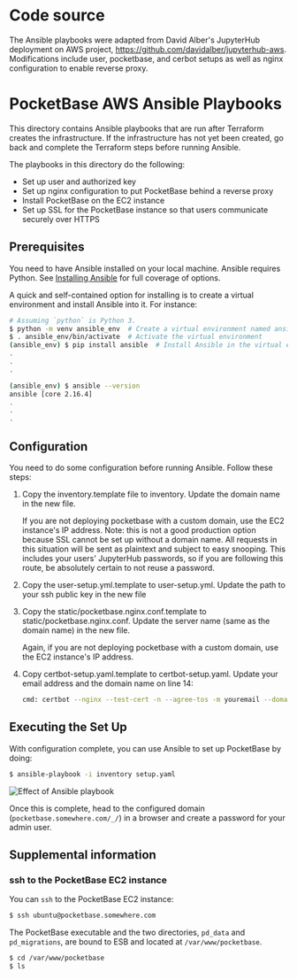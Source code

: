 # Code source

The Ansible playbooks were adapted from David Alber's JupyterHub deployment 
on AWS project, https://github.com/davidalber/jupyterhub-aws. 
Modifications include user, pocketbase, and cerbot setups as well as nginx 
configuration to enable reverse proxy.

# PocketBase AWS Ansible Playbooks

This directory contains Ansible playbooks that are run after Terraform
creates the infrastructure. If the infrastructure has not yet been
created, go back and complete the Terraform steps before running
Ansible.

The playbooks in this directory do the following:
- Set up user and authorized key 
- Set up nginx configuration to put PocketBase behind a reverse proxy 
- Install PocketBase on the EC2 instance
- Set up SSL for the PocketBase instance so that users communicate
  securely over HTTPS

## Prerequisites

You need to have Ansible installed on your local machine. Ansible
requires Python. See [Installing
Ansible](https://docs.ansible.com/ansible/latest/installation_guide/intro_installation.html)
for full coverage of options.

A quick and self-contained option for installing is to create a
virtual environment and install Ansible into it. For instance:

```bash
# Assuming `python` is Python 3.
$ python -m venv ansible_env  # Create a virtual environment named ansible_env
$ . ansible_env/bin/activate  # Activate the virtual environment
(ansible_env) $ pip install ansible  # Install Ansible in the virtual environment
.
.
.

(ansible_env) $ ansible --version
ansible [core 2.16.4]
.
.
.
```

## Configuration

You need to do some configuration before running Ansible. Follow these
steps:
1. Copy the inventory.template file to inventory. Update the domain
   name in the new file.

   If you are not deploying pocketbase with a custom domain, use the
   EC2 instance's IP address. Note: this is not a good production
   option because SSL cannot be set up without a domain name. All
   requests in this situation will be sent as plaintext and subject to
   easy snooping. This includes your users' JupyterHub passwords, so
   if you are following this route, be absolutely certain to not reuse
   a password.

2. Copy the user-setup.yml.template to user-setup.yml. Update the path
   to your ssh public key in the new file

3. Copy the static/pocketbase.nginx.conf.template to static/pocketbase.nginx.conf. 
   Update the server name (same as the domain name) in the new file. 
   
   Again, if you are not deploying pocketbase with a custom domain, use
   the EC2 instance's IP address.

4. Copy certbot-setup.yaml.template to certbot-setup.yaml. Update your email address
   and the domain name on line 14:

   ```bash
   cmd: certbot --nginx --test-cert -n --agree-tos -m youremail --domains pocketbase.somewhere.com
   ```

## Executing the Set Up

With configuration complete, you can use Ansible to set up PocketBase
by doing:

```bash
$ ansible-playbook -i inventory setup.yaml
```

![Effect of Ansible
playbook](https://github.com/davidalber/screengifs/blob/main/jupyterhub-aws/ansible.gif)

Once this is complete, head to the configured domain (`pocketbase.somewhere.com/_/`)
in a browser and create a password for your admin user.

## Supplemental information

### ssh to the PocketBase EC2 instance
You can `ssh` to the PocketBase EC2 instance:

```bash
$ ssh ubuntu@pocketbase.somewhere.com
```

The PocketBase executable and the two directories, `pd_data` and `pd_migrations`, 
are bound to ESB and located at `/var/www/pocketbase`.

```bash
$ cd /var/www/pocketbase
$ ls
```